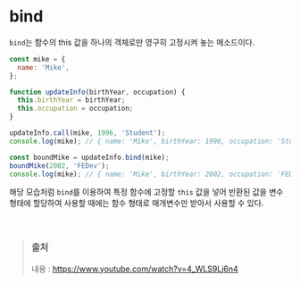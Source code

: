# bind

`bind`는 함수의 this 값을 하나의 객체로만 영구히 고정시켜 놓는 메소드이다.

```javascript
const mike = {
  name: 'Mike',
};

function updateInfo(birthYear, occupation) {
  this.birthYear = birthYear;
  this.occupation = occupation;
}

updateInfo.call(mike, 1996, 'Student');
console.log(mike); // { name: 'Mike', birthYear: 1996, occupation: 'Student' }

const boundMike = updateInfo.bind(mike);
boundMike(2002, 'FEDev');
console.log(mike); // { name: 'Mike', birthYear: 2002, occupation: 'FEDev' }
```

해당 모습처럼 `bind`를 이용하여 특정 함수에 고정할 `this` 값을 넣어 반환된 값을 변수 형태에 할당하여 사용할 때에는 함수 형태로 매개변수만 받아서 사용할 수 있다.
</br></br></br>

> ### 출처
>
> 내용 : https://www.youtube.com/watch?v=4_WLS9Lj6n4
